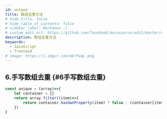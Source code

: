 ```yaml
---
id: unique
title: 数组去重方法
# hide_title: false
# hide_table_of_contents: false
# sidebar_label: Markdown :)
# custom_edit_url: https://github.com/facebook/docusaurus/edit/master/docs/api-doc-markdown.md
description: 数组去重方法
keywords:
  - JavaScript
  - frontend
# image: https://i.imgur.com/mErPwqL.png
---
```


## 6.手写数组去重 {#6手写数组去重}
```js
const unique = (array)=>{
    let container = {}
    return array.filter((item)=>{
        return container.hasOwnProperty(item) ? false : (container[item] = true);
    })
}

```